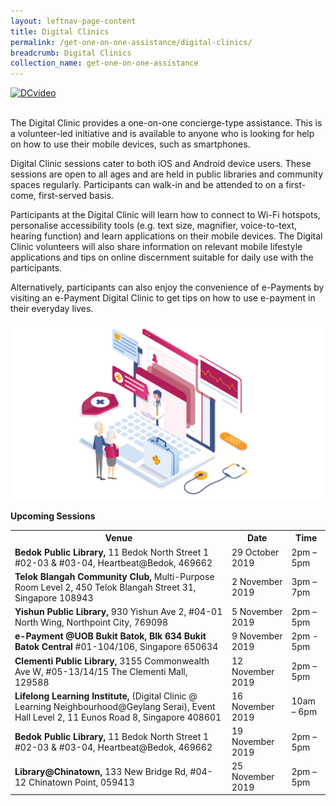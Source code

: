 ```yaml
---
layout: leftnav-page-content
title: Digital Clinics
permalink: /get-one-on-one-assistance/digital-clinics/
breadcrumb: Digital Clinics
collection_name: get-one-on-one-assistance
---
```


[![DCvideo](https://img.youtube.com/vi/2p2-mMrdo6s/maxresdefault.jpg)](https://www.youtube.com/watch?v=2p2-mMrdo6s?autoplay=1)

<br>The Digital Clinic provides a one-on-one concierge-type assistance. This is a volunteer-led initiative and is available to anyone who is looking for help on how to use their mobile devices, such as smartphones. 

Digital Clinic sessions cater to both iOS and Android device users. These sessions are open to all ages and are held in public libraries and community spaces regularly. Participants can walk-in and be attended to on a first-come, first-served basis. 

Participants at the Digital Clinic will learn how to connect to Wi-Fi hotspots, personalise accessibility tools (e.g. text size, magnifier, voice-to-text, hearing function) and learn applications on their mobile devices. The Digital Clinic volunteers will also share information on relevant mobile lifestyle applications and tips on online discernment suitable for daily use with the participants.<br>

Alternatively, participants can also enjoy the convenience of e-Payments by visiting an e-Payment Digital Clinic to get tips on how to use e-payment in their everyday lives.

![graphic](/images/home-page/digital-clinics-graphic.png) <br>

**Upcoming Sessions**
<br>
  <table>
  <th><b>Venue</b></th>
  <th><b>Date</b></th>
  <th><b>Time</b></th>

<tr>  
<td><b>Bedok Public Library,</b> 11 Bedok North Street 1 #02-03 & #03-04, Heartbeat@Bedok, 469662</td>
  <td>29 October 2019</td> 
  <td>2pm – 5pm</td> </tr>

<tr>  
<td><b>Telok Blangah Community Club,</b> Multi-Purpose Room Level 2, 450 Telok Blangah Street 31, Singapore 108943</td>
  <td>2 November 2019</td> 
  <td>3pm – 7pm</td> </tr>
  <tr>  
<td><b>Yishun Public Library,</b> 930 Yishun Ave 2, #04-01 North Wing, Northpoint City, 769098</td>
  <td>5 November 2019</td> 
  <td>2pm – 5pm</td> </tr>
<tr>
  <td><b>e-Payment @UOB Bukit Batok, Blk 634 Bukit Batok Central</b> #01-104/106, Singapore 650634</td>
  <td>9 November 2019</td>
  <td>2pm - 5pm</td></tr>
<tr>  
<td><b>Clementi Public Library,</b> 3155 Commonwealth Ave W, #05-13/14/15 The Clementi Mall, 129588</td>
  <td>12 November 2019</td> 
  <td>2pm – 5pm</td> </tr>
  <tr>
<tr>  
<td><b>Lifelong Learning Institute,</b> (Digital Clinic @ Learning Neighbourhood@Geylang Serai), Event Hall Level 2, 11 Eunos Road 8, Singapore 408601</td>
  <td>16 November 2019</td> 
  <td>10am – 6pm</td> </tr>
  <tr>
<td><b>Bedok Public Library,</b> 11 Bedok North Street 1 #02-03 & #03-04, Heartbeat@Bedok, 469662</td>
  <td>19 November 2019</td> 
  <td>2pm – 5pm</td> </tr>
  <tr>  
<td><b>Library@Chinatown,</b> 133 New Bridge Rd, #04-12 Chinatown Point, 059413</td>
  <td>25 November 2019</td> 
  <td>2pm – 5pm</td> </tr>
  <tr></tr>
</table>








